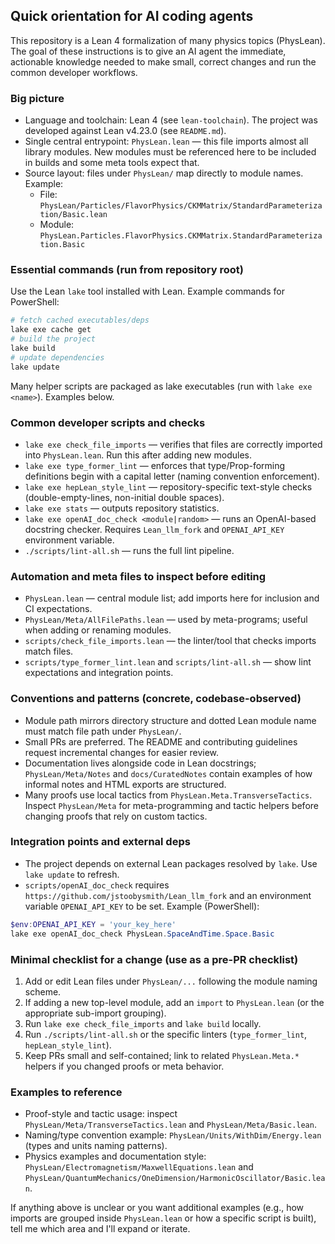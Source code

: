 ## Quick orientation for AI coding agents

This repository is a Lean 4 formalization of many physics topics (PhysLean). The goal of these instructions is to give an AI agent the immediate, actionable knowledge needed to make small, correct changes and run the common developer workflows.

### Big picture
- Language and toolchain: Lean 4 (see `lean-toolchain`). The project was developed against Lean v4.23.0 (see `README.md`).
- Single central entrypoint: `PhysLean.lean` — this file imports almost all library modules. New modules must be referenced here to be included in builds and some meta tools expect that.
- Source layout: files under `PhysLean/` map directly to module names. Example:
  - File: `PhysLean/Particles/FlavorPhysics/CKMMatrix/StandardParameterization/Basic.lean`
  - Module: `PhysLean.Particles.FlavorPhysics.CKMMatrix.StandardParameterization.Basic`

### Essential commands (run from repository root)
Use the Lean `lake` tool installed with Lean. Example commands for PowerShell:

```powershell
# fetch cached executables/deps
lake exe cache get
# build the project
lake build
# update dependencies
lake update
```

Many helper scripts are packaged as lake executables (run with `lake exe <name>`). Examples below.

### Common developer scripts and checks
- `lake exe check_file_imports` — verifies that files are correctly imported into `PhysLean.lean`. Run this after adding new modules.
- `lake exe type_former_lint` — enforces that type/Prop-forming definitions begin with a capital letter (naming convention enforcement).
- `lake exe hepLean_style_lint` — repository-specific text-style checks (double-empty-lines, non-initial double spaces).
- `lake exe stats` — outputs repository statistics.
- `lake exe openAI_doc_check <module|random>` — runs an OpenAI-based docstring checker. Requires `Lean_llm_fork` and `OPENAI_API_KEY` environment variable.
- `./scripts/lint-all.sh` — runs the full lint pipeline.

### Automation and meta files to inspect before editing
- `PhysLean.lean` — central module list; add imports here for inclusion and CI expectations.
- `PhysLean/Meta/AllFilePaths.lean` — used by meta-programs; useful when adding or renaming modules.
- `scripts/check_file_imports.lean` — the linter/tool that checks imports match files.
- `scripts/type_former_lint.lean` and `scripts/lint-all.sh` — show lint expectations and integration points.

### Conventions and patterns (concrete, codebase-observed)
- Module path mirrors directory structure and dotted Lean module name must match file path under `PhysLean/`.
- Small PRs are preferred. The README and contributing guidelines request incremental changes for easier review.
- Documentation lives alongside code in Lean docstrings; `PhysLean/Meta/Notes` and `docs/CuratedNotes` contain examples of how informal notes and HTML exports are structured.
- Many proofs use local tactics from `PhysLean.Meta.TransverseTactics`. Inspect `PhysLean/Meta` for meta-programming and tactic helpers before changing proofs that rely on custom tactics.

### Integration points and external deps
- The project depends on external Lean packages resolved by `lake`. Use `lake update` to refresh.
- `scripts/openAI_doc_check` requires `https://github.com/jstoobysmith/Lean_llm_fork` and an environment variable `OPENAI_API_KEY` to be set. Example (PowerShell):

```powershell
$env:OPENAI_API_KEY = 'your_key_here'
lake exe openAI_doc_check PhysLean.SpaceAndTime.Space.Basic
```

### Minimal checklist for a change (use as a pre-PR checklist)
1. Add or edit Lean files under `PhysLean/...` following the module naming scheme.
2. If adding a new top-level module, add an `import` to `PhysLean.lean` (or the appropriate sub-import grouping).
3. Run `lake exe check_file_imports` and `lake build` locally.
4. Run `./scripts/lint-all.sh` or the specific linters (`type_former_lint`, `hepLean_style_lint`).
5. Keep PRs small and self-contained; link to related `PhysLean.Meta.*` helpers if you changed proofs or meta behavior.

### Examples to reference
- Proof-style and tactic usage: inspect `PhysLean/Meta/TransverseTactics.lean` and `PhysLean/Meta/Basic.lean`.
- Naming/type convention example: `PhysLean/Units/WithDim/Energy.lean` (types and units naming patterns).
- Physics examples and documentation style: `PhysLean/Electromagnetism/MaxwellEquations.lean` and `PhysLean/QuantumMechanics/OneDimension/HarmonicOscillator/Basic.lean`.

If anything above is unclear or you want additional examples (e.g., how imports are grouped inside `PhysLean.lean` or how a specific script is built), tell me which area and I'll expand or iterate.
